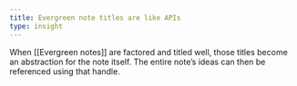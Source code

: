 ```yaml
---
title: Evergreen note titles are like APIs
type: insight
---
```


When [[Evergreen notes]] are factored and titled well, those titles become an abstraction for the note itself. The entire note’s ideas can then be referenced using that handle.
